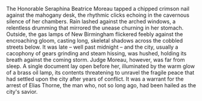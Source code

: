 The Honorable Seraphina Beatrice Moreau tapped a chipped crimson nail against the mahogany desk, the rhythmic clicks echoing in the cavernous silence of her chambers. Rain lashed against the arched windows, a relentless drumming that mirrored the unease churning in her stomach. Outside, the gas lamps of New Birmingham flickered feebly against the encroaching gloom, casting long, skeletal shadows across the cobbled streets below. It was late – well past midnight – and the city, usually a cacophony of gears grinding and steam hissing, was hushed, holding its breath against the coming storm. Judge Moreau, however, was far from sleep.  A single document lay open before her, illuminated by the warm glow of a brass oil lamp, its contents threatening to unravel the fragile peace that had settled upon the city after years of conflict.  It was a warrant for the arrest of Elias Thorne, the man who, not so long ago, had been hailed as the city's savior.
